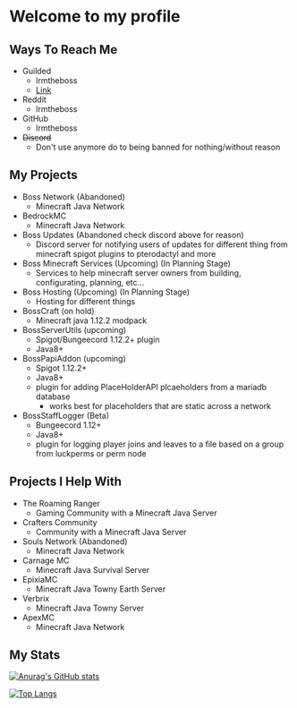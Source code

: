# Welcome to my profile

## Ways To Reach Me

- Guilded
  - lrmtheboss
  - [Link](https://guilded.gg/lrmtheboss)
- Reddit
  - lrmtheboss
- GitHub
  - lrmtheboss
- ~~Discord~~
  - Don't use anymore do to being banned for nothing/without reason

## My Projects

- Boss Network (Abandoned)
  - Minecraft Java Network
- BedrockMC
  - Minecraft Java Network
- Boss Updates (Abandoned check discord above for reason)
  - Discord server for notifying users of updates for different thing from minecraft spigot plugins to pterodactyl and more
- Boss Minecraft Services (Upcoming) (In Planning Stage)
  - Services to help minecraft server owners from building, configurating, planning, etc...
- Boss Hosting (Upcoming) (In Planning Stage)
  - Hosting for different things
- BossCraft (on hold)
  - Minecraft java 1.12.2 modpack
- BossServerUtils (upcoming)
  - Spigot/Bungeecord 1.12.2+ plugin
  - Java8+
- BossPapiAddon (upcoming)
  - Spigot 1.12.2+
  - Java8+
  - plugin for adding PlaceHolderAPI plcaeholders from a mariadb database
    - works best for placeholders that are static across a network
- BossStaffLogger (Beta)
  - Bungeecord 1.12+
  - Java8+
  - plugin for logging player joins and leaves to a file based on a group from luckperms or perm node

## Projects I Help With

- The Roaming Ranger
  - Gaming Community with a Minecraft Java Server
- Crafters Community
  - Community with a Minecraft Java Server
- Souls Network (Abandoned)
  - Minecraft Java Network
- Carnage MC
  - Minecraft Java Survival Server
- EpixiaMC
  - Minecraft Java Towny Earth Server
- Verbrix
  - Minecraft Java Towny Server
- ApexMC
  - Minecraft Java Network

## My Stats

[![Anurag's GitHub stats](https://github-readme-stats.vercel.app/api?username=lrmtheboss&count_private=true&show_icons=true&theme=onedark)](https://github.com/anuraghazra/github-readme-stats)

[![Top Langs](https://github-readme-stats.vercel.app/api/top-langs/?username=lrmtheboss&theme=onedark&layout=compact)](https://github.com/anuraghazra/github-readme-stats)
<!--
**lrmtheboss/lrmtheboss** is a ✨ _special_ ✨ repository because its `README.md` (this file) appears on your GitHub profile.

Here are some ideas to get you started:

- 🔭 I’m currently working on ...
- 🌱 I’m currently learning ...
- 👯 I’m looking to collaborate on ...
- 🤔 I’m looking for help with ...
- 💬 Ask me about ...
- 📫 How to reach me: ...
- 😄 Pronouns: ...
- ⚡ Fun fact: ...
-->
